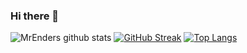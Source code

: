 ### Hi there 👋
![MrEnders github stats](https://github-readme-stats.vercel.app/api?username=MrEnder0)
[![GitHub Streak](https://github-readme-streak-stats.herokuapp.com/?user=MrEnder0)](https://git.io/streak-stats)
[![Top Langs](https://github-readme-stats.vercel.app/api/top-langs/?username=MrEnder0)](https://github.com/MrEnder0/github-readme-stats)

